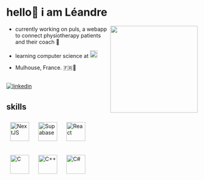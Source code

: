 # hello👋 i am Léandre 

<img align='right' src="https://i.pinimg.com/564x/24/9e/6b/249e6b727205861e4c367173d95007e6.jpg" width="230">

- currently working on puls, a webapp to connect physiotherapy patients and their coach 💪
  

- learning computer science at <a href="https://42.fr/en/homepage/"> <img src="https://upload.wikimedia.org/wikipedia/commons/thumb/8/8d/42_Logo.svg/512px-42_Logo.svg.png" alt="42" height="20" /> </a>
  

- Mulhouse, France. 🇫🇷🥨


<br />
  
<a href="https://linkedin.com/in/léandre-blanchegeley-618152224" target="_blank">
<img src=https://img.shields.io/badge/linkedin-%231E77B5.svg?&style=for-the-badge&logo=linkedin&logoColor=white alt=linkedin style="margin-bottom: 5px;" />
</a>

## skills 
<div> 
  <div> 
    <img style="margin: 10px" src="https://images.ctfassets.net/23aumh6u8s0i/6pjUKboBuFLvCKkE3esaFA/5f2101d6d2add5c615db5e98a553fc44/nextjs.jpeg" alt="NextJS" height="50" /> 
    <img style="margin: 10px" src="https://seeklogo.com/images/S/supabase-logo-DCC676FFE2-seeklogo.com.png" alt="Supabase" height="50" /> 
    <img style="margin: 10px" src="https://upload.wikimedia.org/wikipedia/commons/thumb/a/a7/React-icon.svg/512px-React-icon.svg.png" alt="React" height="50" />
  </div>
  <br />
  <div>
    <img style="margin: 10px" src="https://profilinator.rishav.dev/skills-assets/c-original.svg" alt="C" height="50" />  
    <img style="margin: 10px" src="https://profilinator.rishav.dev/skills-assets/cplusplus-original.svg" alt="C++" height="50" />  
    <img style="margin: 10px" src="https://profilinator.rishav.dev/skills-assets/csharp-original.svg" alt="C#" height="50" />  
  </div>
</div>
